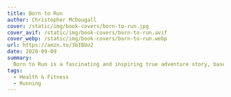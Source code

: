 ```yaml
---
title: Born to Run
author: Christopher McDougall 
cover: /static/img/book-covers/born-to-run.jpg
cover_avif: /static/img/book-covers/born-to-run.avif
cover_webp: /static/img/book-covers/born-to-run.webp
url: https://amzn.to/3bIBUo2
date: 2020-09-09
summary:
  Born to Run is a fascinating and inspiring true adventure story, based on humans pushing themselves to the limits.
tags:
  - Health & Fitness
  - Running
---
```

